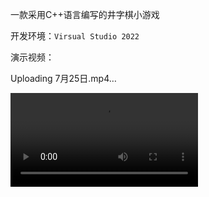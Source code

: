一款采用C++语言编写的井字棋小游戏

开发环境：`Virsual Studio 2022`

演示视频：



Uploading 7月25日.mp4…


<video src="video/7月25日.mp4"></video>



